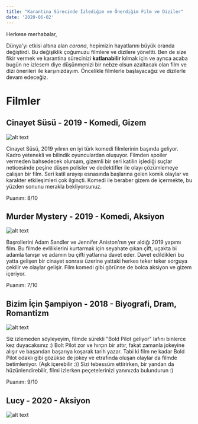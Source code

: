 ```yaml
---
title: "Karantina Sürecinde İzlediğim ve Önerdiğim Film ve Diziler"
date: '2020-06-02'
---
```


Herkese merhabalar,

Dünya'yı etkisi altına alan _corona_, hepimizin hayatlarını büyük oranda değiştirdi. Bu değişiklik çoğumuzu filmlere ve dizilere yöneltti. Ben de size fikir vermek ve
karantina sürecinizi **katlanabilir** kılmak için ve ayrıca acaba bugün ne izlesem diye düşünmenizi bir nebze olsun azaltacak olan film ve dizi önerileri ile karşınızdayım.
Öncelikle filmlerle başlayacağız ve dizilerle devam edeceğiz.

# Filmler
## Cinayet Süsü - 2019 - Komedi, Gizem

![alt text](https://tr.web.img4.acsta.net/pictures/19/08/23/16/04/0930047.jpg)

Cinayet Süsü, 2019 yılının en iyi türk komedi filmlerinin başında geliyor. Kadro yetenekli ve bilindik oyunculardan oluşuyor. Filmden spoiler vermeden bahsedecek olursam, gizemli bir seri katilin işlediği suçlar neticesinde peşine düşen polisler ve dedektifler ile olayı çözümlemeye çalışan bir film. Seri katil arayışı esnasında başlarına gelen komik olaylar ve karakter etkileşimleri çok ilginçti. Komedi ile beraber gizem de içermekte, bu yüzden sonunu merakla bekliyorsunuz. 

Puanım: 8/10

## Murder Mystery - 2019 - Komedi, Aksiyon

![alt text](https://tr.web.img3.acsta.net/pictures/19/06/13/09/35/4216544.jpg)

Başrollerini Adam Sandler ve Jennifer Aniston'nın yer aldığı 2019 yapımı film. Bu filmde evliliklerini kurtarmak için seyahate çıkan çift, uçakta bi adamla tanışır ve adamın bu çifti yatlarına davet eder. Davet edildikleri bu yatta gelişen bir cinayet sonrası üzerine yattaki herkes teker teker sorguya çekilir ve olaylar gelişir. Film komedi gibi görünse de bolca aksiyon ve gizem içeriyor.

Puanım: 7/10

## Bizim İçin Şampiyon - 2018 - Biyografi, Dram, Romantizm

![alt text](https://tr.web.img2.acsta.net/pictures/19/01/10/11/53/2632829.jpg)

Siz izlemeden söyleyeyim, filmde sürekli "Bold Pilot geliyor" lafını binlerce kez duyacaksınız :) Bolt Pilot zor ve hırçın bir attır, fakat zamanla jokeyine alışır ve başarıdan başarıya koşarak tarih yazar. Tabi ki film ne kadar Bold Pilot odaklı gibi gözükse de jokey ve etrafında oluşan olaylar da filmde betimleniyor. (Aşk içerebilir :)) Sizi tebessüm ettirirken, bir yandan da hüzünlendirebilir, filmi izlerken peçetelerinizi yanınızda bulundurun :)

Puanım: 9/10

## Lucy - 2020 - Aksiyon

![alt text](https://m.media-amazon.com/images/M/MV5BMDJiNzUwYzEtNmQ2Yy00NWE4LWEwNzctM2M0MjE0OGUxZTA3XkEyXkFqcGdeQXVyMTMxODk2OTU@._V1_.jpg)